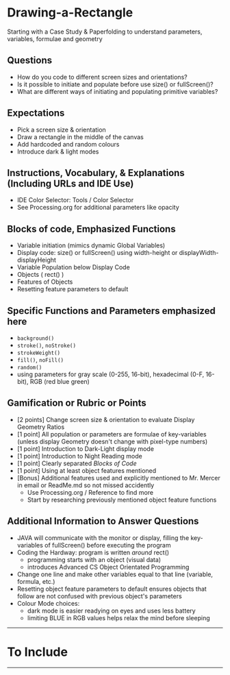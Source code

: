 # Drawing-a-Rectangle
Starting with a Case Study &amp; Paperfolding to understand parameters, variables, formulae and geometry

## Questions
- How do you code to different screen sizes and orientations?
- Is it possible to initiate and populate before use size() or fullScreen()?
- What are different ways of initiating and populating primitive variables?

## Expectations
- Pick a screen size & orientation
- Draw a rectangle in the middle of the canvas
- Add hardcoded and random colours
- Introduce dark & light modes

## Instructions, Vocabulary, & Explanations (Including URLs and IDE Use)
- IDE Color Selector: Tools / Color Selector
- See Processing.org for additional parameters like opacity

## Blocks of code, Emphasized Functions
- Variable initiation (mimics dynamic Global Variables)
- Display code: size() or fullScreen() using width-height or displayWidth-displayHeight
- Variable Population below Display Code
- Objects ( rect() )
- Features of Objects
- Resetting feature parameters to default

## Specific Functions and Parameters emphasized here
- `background()`
- `stroke()`, `noStroke()`
- `strokeWeight()`
- `fill()`, `noFill()`
- `random()`
- using parameters for gray scale (0-255, 16-bit), hexadecimal (0-F, 16-bit), RGB (red blue green)

## Gamification or Rubric or Points
- [2 points] Change screen size & orientation to evaluate Display Geometry Ratios
- [1 point] All population or parameters are formulae of key-variables (unless display Geometry doesn't change with pixel-type numbers)
- [1 point] Introduction to Dark-Light display mode
- [1 point] Introduction to Night Reading mode
- [1 point] Clearly separated *Blocks of Code*
- [1 point] Using at least object features mentioned
- [Bonus] Additional features used and explicitly mentioned to Mr. Mercer in email or ReadMe.md so not missed accidently
  - Use Processing.org / Reference to find more
  - Start by researching previously mentioned object feature functions

## Additional Information to Answer Questions
- JAVA will communicate with the monitor or display, filling the key-variables of fullScreen() before executing the program
- Coding the Hardway: program is written *around* rect()
  - programming starts with an object (visual data)
  - introduces Advanced CS Object Orientated Programming
- Change one line and make other variables equal to that line (variable, formula, etc.)
- Resetting object feature parameters to default ensures objects that follow are not confused with previous object's parameters
- Colour Mode choices:
  - dark mode is easier readying on eyes and uses less battery
  - limiting BLUE in RGB values helps relax the mind before sleeping

---

# To Include



---
